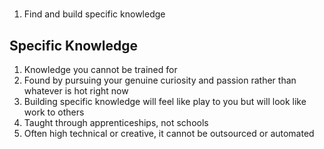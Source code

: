 # 
1. Find and build specific knowledge

## Specific Knowledge
1. Knowledge you cannot be trained for
2. Found by pursuing your genuine curiosity and passion rather than whatever is hot right now
3. Building specific knowledge will feel like play to you but will look like work to others
4. Taught through apprenticeships, not schools
5. Often high technical or creative, it cannot be outsourced or automated

## 